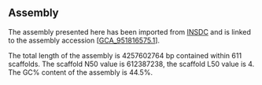 **Assembly**
--------

The assembly presented here has been imported from [INSDC](http://www.insdc.org) and is linked to the assembly accession [[GCA\_951816575.1](http://www.ebi.ac.uk/ena/data/view/GCA_951816575.1)].

The total length of the assembly is 4257602764 bp contained within 611 scaffolds.
The scaffold N50 value is 612387238, the scaffold L50 value is 4.
The GC% content of the assembly is 44.5%.
